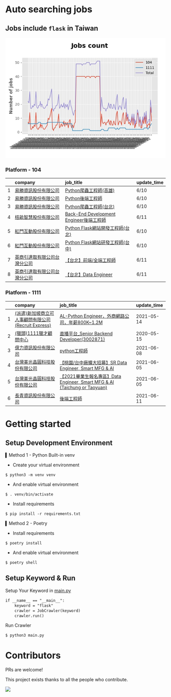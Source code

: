 # Auto searching jobs

## Jobs include `flask` in Taiwan 

 ![image](./doc/plot_img.jpg)


### Platform - 104


|    | company                                                                              | job_title                                                                                     | update_time   |
|---:|:-------------------------------------------------------------------------------------|:----------------------------------------------------------------------------------------------|:--------------|
|  1 | [易勝資訊股份有限公司](https://www.104.com.tw/company/1a2x6bj8og?jobsource=jolist_c_relevance) | [Python爬蟲工程師(高雄)](https://www.104.com.tw/job/7aydm?jobsource=jolist_c_relevance)              | 6/10          |
|  2 | [易勝資訊股份有限公司](https://www.104.com.tw/company/1a2x6bj8og?jobsource=jolist_c_relevance) | [Python後端工程師](https://www.104.com.tw/job/76vbt?jobsource=jolist_c_relevance)                  | 6/10          |
|  3 | [易勝資訊股份有限公司](https://www.104.com.tw/company/1a2x6bj8og?jobsource=jolist_c_relevance) | [Python爬蟲工程師(台北)](https://www.104.com.tw/job/7aydt?jobsource=jolist_c_relevance)              | 6/10          |
|  4 | [桔畝智慧股份有限公司](https://www.104.com.tw/company/1a2x6blm8y?jobsource=2018indexpoc)       | [Back-End Development Engineer後端工程師](https://www.104.com.tw/job/7a80a?jobsource=2018indexpoc) | 6/11          |
|  5 | [紅門互動股份有限公司](https://www.104.com.tw/company/oh4m67k?jobsource=jolist_c_relevance)    | [Python Flask網站開發工程師(台北)](https://www.104.com.tw/job/6xtfl?jobsource=jolist_c_relevance)      | 6/10          |
|  6 | [紅門互動股份有限公司](https://www.104.com.tw/company/oh4m67k?jobsource=jolist_c_relevance)    | [Python Flask網站研發工程師(台中)](https://www.104.com.tw/job/6kf9h?jobsource=jolist_c_relevance)      | 6/10          |
|  7 | [英商引達取有限公司台灣分公司](https://www.104.com.tw/company/1a2x6bkz0n?jobsource=2018indexpoc)   | [【台北】前端/全端工程師](https://www.104.com.tw/job/6pki1?jobsource=2018indexpoc)                       | 6/11          |
|  8 | [英商引達取有限公司台灣分公司](https://www.104.com.tw/company/1a2x6bkz0n?jobsource=2018indexpoc)   | [【台北】Data Engineer](https://www.104.com.tw/job/6pki0?jobsource=2018indexpoc)                  | 6/11          |

### Platform - 1111


|    | company                                                                      | job_title                                                                                                 | update_time   |
|---:|:-----------------------------------------------------------------------------|:----------------------------------------------------------------------------------------------------------|:--------------|
|  1 | [(派遣)新加坡商立可人事顧問有限公司(Recruit Express)](https://www.1111.com.tw/corp/9992537/) | [AL-Python Engineer，外商網路公司，年薪800K~1.2M](https://www.1111.com.tw/job/91212698/)                            | 2021-05-14    |
|  2 | [(獵頭)1111獵才顧問中心](https://www.1111.com.tw/corp/69647966/)                     | [直播平台_Senior Backend Developer(3002871)](https://www.1111.com.tw/job/85960420/)                           | 2020-05-15    |
|  3 | [億力資訊股份有限公司](https://www.1111.com.tw/corp/54937860/)                         | [python工程師](https://www.1111.com.tw/job/97374762/)                                                        | 2021-06-08    |
|  4 | [台灣美光晶圓科技股份有限公司](https://www.1111.com.tw/corp/9622349/)                      | [【桃園/台中廠擴大招募】SR Data Engineer, Smart MFG & AI](https://www.1111.com.tw/job/97430508/)                     | 2021-06-05    |
|  5 | [台灣美光晶圓科技股份有限公司](https://www.1111.com.tw/corp/9622349/)                      | [【2021畢業生報名專區】Data Engineer, Smart MFG & AI (Taichung or Taoyuan)](https://www.1111.com.tw/job/97430572/) | 2021-06-05    |
|  6 | [長青資訊股份有限公司](https://www.1111.com.tw/corp/71694811/)                         | [後端工程師](https://www.1111.com.tw/job/85012186/)                                                            | 2021-06-11    |



# Getting started
## Setup Development Environment
▍Method 1 - Python Built-in venv

- Create your virtual environment
```
$ python3 -m venv venv
```
- And enable virtual environment
```
$ . venv/bin/activate
```
- Install requirements
```
$ pip install -r requirements.txt 
```

▍Method 2 - Poetry
- Install requirements
```
$ poetry install
```
- And enable virtual environment
```
$ poetry shell
```

## Setup Keyword & Run

Setup Your Keyword in [main.py](./main.py#L88)
```
if __name__ == "__main__":
    keyword = "flask"
    crawler = JobCrawler(keyword)
    crawler.run()
```

Run Crawler
```
$ python3 main.py
```

# Contributors
PRs are welcome!

This project exists thanks to all the people who contribute.

<a href="https://github.com/hsuanchi/auto-search-flask-job/graphs/contributors">
  <img src="https://contrib.rocks/image?repo=hsuanchi/auto-search-flask-job"/>
</a>
